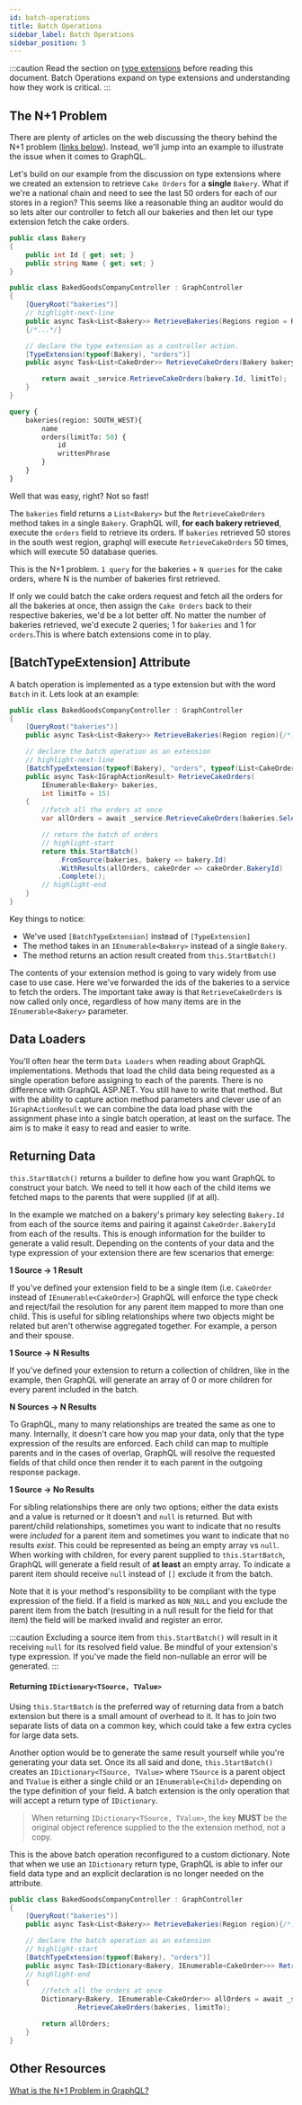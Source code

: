 ```yaml
---
id: batch-operations
title: Batch Operations
sidebar_label: Batch Operations
sidebar_position: 5
---
```


:::caution 
Read the section on [type extensions](./type-extensions) before reading this document. Batch Operations expand on type extensions and understanding how they work is critical.
:::

## The N+1 Problem

There are plenty of articles on the web discussing the theory behind the N+1 problem ([links below](./batch-operations#other-resources)). Instead, we'll jump into an example to illustrate the issue when it comes to GraphQL.

Let's build on our example from the discussion on type extensions where we created an extension to retrieve `Cake Orders` for a **single** `Bakery`. What if we're a national chain and need to see the last 50 orders for each of our stores in a region? This seems like a reasonable thing an auditor would do so lets alter our controller to fetch all our bakeries and then let our type extension fetch the cake orders.

```csharp title="Retrieving Multiple Bakeries"
public class Bakery
{
    public int Id { get; set; }
    public string Name { get; set; }
}

public class BakedGoodsCompanyController : GraphController
{
    [QueryRoot("bakeries")]
    // highlight-next-line
    public async Task<List<Bakery>> RetrieveBakeries(Regions region = Regions.All)
    {/*...*/}

    // declare the type extension as a controller action.
    [TypeExtension(typeof(Bakery), "orders")]
    public async Task<List<CakeOrder>> RetrieveCakeOrders(Bakery bakery, int limitTo = 15){

        return await _service.RetrieveCakeOrders(bakery.Id, limitTo);
    }
}
```

```graphql title="Sample Query"
query {
    bakeries(region: SOUTH_WEST){
        name
        orders(limitTo: 50) {
            id
            writtenPhrase
        }
    }
}
```

Well that was easy, right? Not so fast!

 The `bakeries` field returns a `List<Bakery>` but the `RetrieveCakeOrders` method takes in a single `Bakery`. GraphQL will, **for each bakery retrieved**, execute the `orders` field to retrieve its orders. If `bakeries` retrieved 50 stores in the south west region, graphql will execute `RetrieveCakeOrders` 50 times, which will execute 50 database queries.

This is the N+1 problem. `1 query` for the bakeries + `N queries` for the cake orders, where N is the number of bakeries first retrieved.

If only we could batch the cake orders request and fetch all the orders for all the bakeries at once, then assign the `Cake Orders` back to their respective bakeries, we'd be a lot better off. No matter the number of bakeries retrieved, we'd execute 2 queries; 1 for `bakeries` and 1 for `orders`.This is where batch extensions come in to play.

## \[BatchTypeExtension\] Attribute

A batch operation is implemented as a type extension but with the word `Batch` in it. Lets look at an example:

```csharp title="A Batch Type Extension"
public class BakedGoodsCompanyController : GraphController
{
    [QueryRoot("bakeries")]
    public async Task<List<Bakery>> RetrieveBakeries(Region region){/*...*/}

    // declare the batch operation as an extension
    // highlight-next-line
    [BatchTypeExtension(typeof(Bakery), "orders", typeof(List<CakeOrder>))]
    public async Task<IGraphActionResult> RetrieveCakeOrders(
        IEnumerable<Bakery> bakeries,
        int limitTo = 15)
    {
        //fetch all the orders at once
        var allOrders = await _service.RetrieveCakeOrders(bakeries.Select(x => x.Id), limitTo);

        // return the batch of orders
        // highlight-start
        return this.StartBatch()
            .FromSource(bakeries, bakery => bakery.Id)
            .WithResults(allOrders, cakeOrder => cakeOrder.BakeryId)
            .Complete();
        // highlight-end
    }
}
```

Key things to notice:

-   We've used `[BatchTypeExtension]` instead of `[TypeExtension]`
-   The method takes in an `IEnumerable<Bakery>` instead of a single `Bakery`.
-   The method returns an action result created from `this.StartBatch()`

The contents of your extension method is going to vary widely from use case to use case. Here we've forwarded the ids of the bakeries to a service to fetch the orders. The important take away is that `RetrieveCakeOrders` is now called only once, regardless of how many items are in the `IEnumerable<Bakery>` parameter.


## Data Loaders

You'll often hear the term `Data Loaders` when reading about GraphQL implementations. Methods that load the child data being requested as a single operation before assigning to each of the parents. There is no difference with GraphQL ASP.NET. You still have to write that method. But with the ability to capture action method parameters and clever use of an `IGraphActionResult` we can combine the data load phase with the assignment phase into a single batch operation, at least on the surface. The aim is to make it easy to read and easier to write.

## Returning Data

`this.StartBatch()` returns a builder to define how you want GraphQL to construct your batch. We need to tell it how each of the child items we fetched maps to the parents that were supplied (if at all).

In the example we matched on a bakery's primary key selecting `Bakery.Id` from each of the source items and pairing it against `CakeOrder.BakeryId` from each of the results. This is enough information for the builder to generate a valid result. Depending on the contents of your data and the type expression of your extension there are few scenarios that emerge:

**1 Source -> 1 Result**

If you've defined your extension field to be a single item (i.e. `CakeOrder` instead of `IEnumerable<CakeOrder>`) GraphQL will enforce the type check and reject/fail the resolution for any parent item mapped to more than one child. This is useful for sibling relationships where two objects might be related but aren't otherwise aggregated together. For example, a person and their spouse.

**1 Source -> N Results**

If you've defined your extension to return a collection of children, like in the example, then GraphQL will generate an array of 0 or more children for every parent included in the batch.

**N Sources -> N Results**

To GraphQL, many to many relationships are treated the same as one to many. Internally, it doesn't care how you map your data, only that the type expression of the results are enforced. Each child can map to multiple parents and in the cases of overlap, GraphQL will resolve the requested fields of that child once then render it to each parent in the outgoing response package.

**1 Source -> No Results**

For sibling relationships there are only two options; either the data exists and a value is returned or it doesn't and `null` is returned. But with parent/child relationships, sometimes you want to indicate that no results were _included_ for a parent item and sometimes you want to indicate that no results _exist_. This could be represented as being an empty array vs `null`. When working with children, for every parent supplied to `this.StartBatch`, GraphQL will generate a field result of **at least** an empty array. To indicate a parent item should receive `null` instead of `[]` exclude it from the batch.

Note that it is your method's responsibility to be compliant with the type expression of the field. If a field is marked as `NON_NULL` and you exclude the parent item from the batch (resulting in a null result for the field for that item) the field will be marked invalid and register an error.

:::caution
Excluding a  source item from `this.StartBatch()` will result in it receiving `null` for its resolved field value. Be mindful of your extension's type expression. If you've made the field non-nullable an error will be generated.
:::

#### Returning `IDictionary<TSource, TValue>`

Using `this.StartBatch` is the preferred way of returning data from a batch extension but there is a small amount of overhead to it. It has to join two separate lists of data on a common key, which could take a few extra cycles for large data sets.

Another option would be to generate the same result yourself while you're generating your data set. Once its all said and done, `this.StartBatch()` creates an `IDictionary<TSource, TValue>` where `TSource` is a parent object and `TValue` is either a single child or an `IEnumerable<Child>` depending on the type definition of your field. A batch extension is the only operation that will accept a return type of `IDictionary`.

> When returning `IDictionary<TSource, TValue>`, the key **MUST** be the original object reference supplied to the the extension method, not a copy.

This is the above batch operation reconfigured to a custom dictionary. Note that when we use an `IDictionary` return type, GraphQL is able to infer our field data type and an explicit declaration is no longer needed on the attribute.

```csharp title="Using a Custom Dictionary"
public class BakedGoodsCompanyController : GraphController
{
    [QueryRoot("bakeries")]
    public async Task<List<Bakery>> RetrieveBakeries(Region region){/*...*/}

    // declare the batch operation as an extension
    // highlight-start
    [BatchTypeExtension(typeof(Bakery), "orders")]
    public async Task<IDictionary<Bakery, IEnumerable<CakeOrder>>> RetrieveCakeOrders(IEnumerable<Bakery> bakeries, int limitTo = 15)
    // highlight-end
    {
        //fetch all the orders at once
        Dictionary<Bakery, IEnumerable<CakeOrder>> allOrders = await _service
                .RetrieveCakeOrders(bakeries, limitTo);

        return allOrders;
    }
}
```

## Other Resources

[What is the N+1 Problem in GraphQL?](https://itnext.io/what-is-the-n-1-problem-in-graphql-dd4921cb3c1a)
